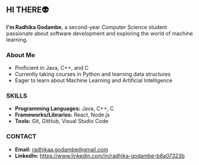 ## HI THERE👽

**I'm Radhika Godambe**, a second-year Computer Science student passionate about software development and exploring the world of machine learning.

### About Me
* Proficient in Java, C++, and C
* Currently taking courses in Python and learning data structures
* Eager to learn about Machine Learning and Artificial Intelligence


### SKILLS
* **Programming Languages:**  Java, C++, C
* **Frameworks/Libraries:** React, Node.js
* **Tools:** Git, GitHub, Visual Studio Code

### CONTACT
* **Email:** radhikaa.godambe@gmail.com
* **LinkedIn:** https://www.linkedin.com/in/radhika-godambe-b8a07323b


<!---
radhikaaa25/radhikaaa25 is a ✨ special ✨ repository because its `README.md` (this file) appears on your GitHub profile.
You can click the Preview link to take a look at your changes.
--->
